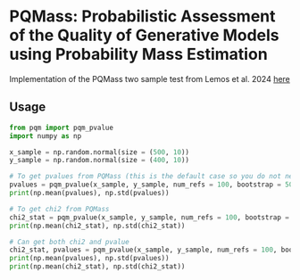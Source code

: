 # PQMass: Probabilistic Assessment of the Quality of Generative Models using Probability Mass Estimation

Implementation of the PQMass two sample test from Lemos et al. 2024 [here](https://arxiv.org/abs/2402.04355)

## Usage

```python
from pqm import pqm_pvalue
import numpy as np

x_sample = np.random.normal(size = (500, 10))
y_sample = np.random.normal(size = (400, 10))

# To get pvalues from PQMass (this is the default case so you do not need to explicity write return_stat = "pvalue")
pvalues = pqm_pvalue(x_sample, y_sample, num_refs = 100, bootstrap = 50, return_stat = "pvalue")
print(np.mean(pvalues), np.std(pvalues))

# To get chi2 from PQMass
chi2_stat = pqm_pvalue(x_sample, y_sample, num_refs = 100, bootstrap = 50, return_stat = "chi2")
print(np.mean(chi2_stat), np.std(chi2_stat))

# Can get both chi2 and pvalue 
chi2_stat, pvalues = pqm_pvalue(x_sample, y_sample, num_refs = 100, bootstrap = 50, return_stat = "both")
print(np.mean(pvalues), np.std(pvalues))
print(np.mean(chi2_stat), np.std(chi2_stat))
```